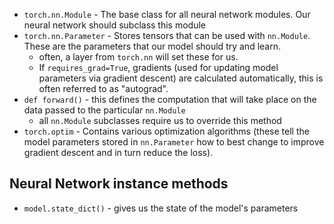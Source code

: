 
- `torch.nn.Module` - The base class for all neural network modules. Our neural network should subclass this module
- `torch.nn.Parameter` - Stores tensors that can be used with `nn.Module`. These are the parameters that our model should try and learn.
    - often, a layer from `torch.nn` will set these for us.
    - If `requires_grad=True`, gradients (used for updating model parameters via gradient descent) are calculated automatically, this is often referred to as "autograd".
- `def forward()` - this defines the computation that will take place on the data passed to the particular `nn.Module`
    - all `nn.Module` subclasses require us to override this method
- `torch.optim` - Contains various optimization algorithms (these tell the model parameters stored in `nn.Parameter` how to best change to improve gradient descent and in turn reduce the loss).

## Neural Network instance methods
- `model.state_dict()` - gives us the state of the model's parameters